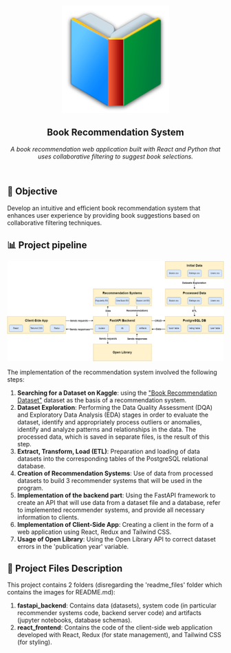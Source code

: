 
<p align='center'>
   <img src='react_frontend/src/assets/logo.png' width="250" alt='logo'>
   <h2 align='center'>Book Recommendation System</h2>
</p>

<p align='center'>
   <i>
      A book recommendation web application built with React and Python that uses collaborative filtering to suggest book selections.
   </i>
</p>
<br>

## :dart: Objective
Develop an intuitive and efficient book recommendation system that enhances user experience by providing book suggestions based on collaborative filtering techniques.

## :bar_chart: Project pipeline
<p align='center'>
   <img src='readme_files/diagrams/system_diagram.png' alt='system_diagram'>
</p>

The implementation of the recommendation system involved the following steps:
1. **Searching for a Dataset on Kaggle**: using the ["Book Recommendation Dataset"](https://www.kaggle.com/datasets/arashnic/book-recommendation-dataset) dataset as the basis of a recommendation system.
2. **Dataset Exploration**: Performing the Data Quality Assessment (DQA) and Exploratory Data Analysis (EDA) stages in order to evaluate the dataset, identify and appropriately process outliers or anomalies, identify and analyze patterns and relationships in the data. The processed data, which is saved in separate files, is the result of this step.
3. **Extract, Transform, Load (ETL)**: Preparation and loading of data datasets into the corresponding tables of the PostgreSQL relational database.
4. **Creation of Recommendation Systems**: Use of data from processed datasets to build 3 recommender systems that will be used in the program.
5. **Implementation of the backend part**: Using the FastAPI framework to create an API that will use data from a dataset file and a database, refer to implemented recommender systems, and provide all necessary information to clients.
6. **Implementation of Client-Side App**: Creating a client in the form of a web application using React, Redux and Tailwind CSS.
7. **Usage of Open Library**: Using the Open Library API to correct dataset errors in the 'publication year' variable.


## :open_file_folder: Project Files Description
This project contains 2 folders (disregarding the 'readme_files' folder which contains the images for README.md):
1. **fastapi_backend**: Contains data (datasets), system code (in particular recommender systems code, backend server code) and artifacts (jupyter notebooks, database schemas).
2. **react_frontend**: Contains the code of the client-side web application developed with React, Redux (for state management), and Tailwind CSS (for styling).